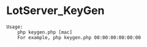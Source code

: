 # LotServer_KeyGen

```
Usage: 
    php keygen.php [mac]
    For example, php keygen.php 00:00:00:00:00:00
```